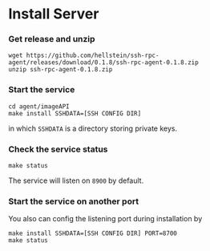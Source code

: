 # Install Server

### Get release and unzip
```
wget https://github.com/hellstein/ssh-rpc-agent/releases/download/0.1.8/ssh-rpc-agent-0.1.8.zip
unzip ssh-rpc-agent-0.1.8.zip
```

### Start the service
```
cd agent/imageAPI
make install SSHDATA=[SSH CONFIG DIR]
```
in which `SSHDATA` is a directory storing private keys.

### Check the service status
```
make status
```
The service will listen on `8900` by default. 

### Start the service on another port
You also can config the listening port during installation by
```
make install SSHDATA=[SSH CONFIG DIR] PORT=8700
make status
``` 
